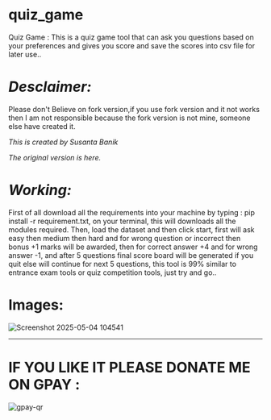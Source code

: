 # quiz_game
Quiz Game : This is a quiz game tool that can ask you questions based on your preferences and gives you score and save the scores into csv file for later use.. 

# *Desclaimer:* 
Please don't Believe on fork version,if you use fork version and it not works then I am not responsible because the fork version is not mine, someone else have created it. 

*This is created by Susanta Banik*

*The original version is here.*

# *Working:*

First of all download all the requirements into your machine by typing : pip install -r requirement.txt, on your terminal,
this will downloads all the modules required. Then, load the dataset and then click start, first will ask easy then medium then hard and for wrong question or incorrect then bonus +1 marks will be awarded, then for correct answer +4 and for wrong answer -1, and after 5 questions final score board will be generated if you quit else will continue for next 5 questions, this tool is 99% similar to entrance exam tools or quiz competition tools, just try and go..

# Images:

![Screenshot 2025-05-04 104541](https://github.com/user-attachments/assets/ca60c00c-62df-4d6f-bcc3-158212fdfba1)

------------------------------------------------------------------------------------------------------------------------------------------------------------------------------------------------------------
# IF YOU LIKE IT PLEASE DONATE ME ON GPAY :
![gpay-qr](https://github.com/user-attachments/assets/a88d09f8-640d-4a5f-9ea7-f4b3fac10ddf)
